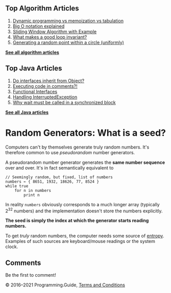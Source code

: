 <span class="underline"></span>

<span class="underline"></span>

Top Algorithm Articles
----------------------

1.  [Dynamic programming vs memoization vs tabulation](dynamic-programming-vs-memoization-vs-tabulation.html)
2.  [Big O notation explained](big-o-notation-explained.html)
3.  [Sliding Window Algorithm with Example](sliding-window-example.html)
4.  [What makes a good loop invariant?](what-makes-a-good-loop-invariant.html)
5.  [Generating a random point within a circle (uniformly)](random-point-within-circle.html)

[**See all algorithm articles**](algorithms.html)

<span class="underline"></span>

Top Java Articles
-----------------

1.  [Do interfaces inherit from Object?](java/do-interfaces-inherit-from-object.html)
2.  [Executing code in comments?!](java/executing-code-in-comments.html)
3.  [Functional Interfaces](java/functional-interfaces.html)
4.  [Handling InterruptedException](java/handling-interrupted-exceptions.html)
5.  [Why wait must be called in a synchronized block](java/why-wait-must-be-in-synchronized.html)

[**See all Java articles**](java/index.html)

Random Generators: What is a seed?
==================================

Computers can't by themselves generate truly random numbers. It's therefore common to use *pseudorandom* number generators.

A pseudorandom number generator generates the **same number sequence** over and over. It's in fact semantically equivalent to

    // Seemingly random, but fixed, list of numbers
    numbers ← { 8651, 1932, 18626, 77, 8524 }
    while true
        for n in numbers
            print n

In reality `numbers` obviously corresponds to a much longer array (typically 2<sup>32</sup> numbers) and the implementation doesn't store the numbers explicitly.

**The seed is simply the index at which the generator starts reading numbers.**

To get *truly* random numbers, the computer needs some source of [entropy](https://en.wikipedia.org/wiki/Entropy_(computing)). Examples of such sources are keyboard/mouse readings or the system clock.

Comments
--------

Be the first to comment!

© 2016–2021 Programming.Guide, [Terms and Conditions](terms-and-conditions.html)
